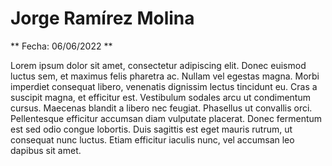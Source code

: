 # Jorge Ramírez Molina

** Fecha: 06/06/2022 **

Lorem ipsum dolor sit amet, consectetur adipiscing elit. Donec euismod luctus sem, et maximus felis pharetra ac. Nullam vel egestas magna. Morbi imperdiet consequat libero, venenatis dignissim lectus tincidunt eu. Cras a suscipit magna, et efficitur est. Vestibulum sodales arcu ut condimentum cursus. Maecenas blandit a libero nec feugiat. Phasellus ut convallis orci. Pellentesque efficitur accumsan diam vulputate placerat. Donec fermentum est sed odio congue lobortis. Duis sagittis est eget mauris rutrum, ut consequat nunc luctus. Etiam efficitur iaculis nunc, vel accumsan leo dapibus sit amet.
